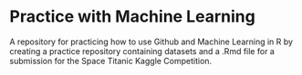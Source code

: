 # Practice with Machine Learning


A repository for practicing how to use Github and Machine Learning in R by creating a practice repository containing datasets and a .Rmd file for a submission for the Space Titanic Kaggle Competition.
